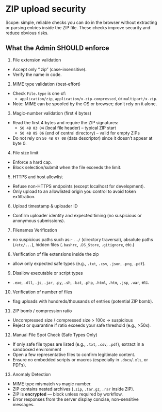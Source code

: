 # ZIP upload security 

Scope: simple, reliable checks you can do in the browser without extracting or parsing entries inside the ZIP file. These checks improve security and reduce obvious risks.

## What the Admin SHOULD enforce

1) File extension validation

- Accept only “.zip” (case-insensitive).
- Verify the name in code.

2) MIME type validation (best-effort)

- Check `File.type` is one of:
  - `application/zip`, `application/x-zip-compressed`, or `multipart/x-zip`.
- Note: MIME can be spoofed by the OS or browser; don’t rely on it alone.

3) Magic-number validation (first 4 bytes)

- Read the first 4 bytes and require the ZIP signatures:
  - `50 4B 03 04` (local file header) – typical ZIP start
  - `50 4B 05 06` (end of central directory) – valid for empty ZIPs
- Do not rely on `50 4B 07 08` (data descriptor) since it doesn’t appear at byte 0.

4) File size limit

- Enforce a hard cap.
- Block selection/submit when the file exceeds the limit.

5) HTTPS and host allowlist

- Refuse non-HTTPS endpoints (except localhost for development).
- Only upload to an allowlisted origin you control to avoid token exfiltration.

6) Upload timestamp & uploader ID

- Confirm uploader identity and expected timing (no suspicious or anonymous submissions).

7) Filenames Verification

- no suspicious paths such as:- `../` (directory traversal), absolute paths (`/etc/...`), hidden files (`.bashrc`, `.DS_Store`, `.gitignore`, etc.)

8) Verification of file extensions inside the zip

- allow only expected safe types (e.g., `.txt`, `.csv`, `.json`, `.png`, `.pdf`).

9) Disallow executable or script types

- `.exe`, `.dll`, `.js`, `.jar`, `.py`, `.sh`, `.bat`, `.php`, `.html`, `.htm`, `.jsp`, `.war`, etc.

10) Verification of number of files

- flag uploads with hundreds/thousands of entries (potential ZIP bomb).

11) ZIP bomb / compression ratio

- Uncompressed size / compressed size > 100x → suspicious
- Reject or quarantine if ratio exceeds your safe threshold (e.g., >50x).

12) Manual File Spot Check (Safe Types Only)

- If only safe file types are listed (e.g., `.txt`, `.csv`, `.pdf`), extract in a sandboxed environment
- Open a few representative files to confirm legitimate content.
- Ensure no embedded scripts or macros (especially in `.docx`/`.xls`, or PDFs).

13) Anomaly Detection

- MIME type mismatch vs magic number.
- ZIP contains nested archives (`.zip`, `.tar.gz`, `.rar` inside ZIP).
- ZIP is **encrypted** — block unless required by workflow.
- Error responses from the server display concise, non-sensitive messages.
